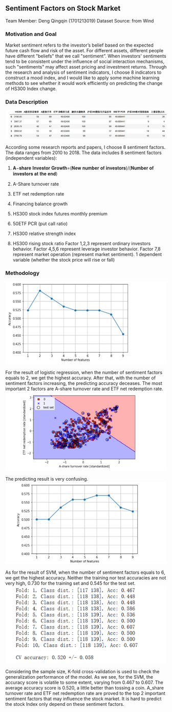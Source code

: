 ## Sentiment Factors on Stock Market 
Team Member: Deng Qingqin (1701213019)
Dataset Source: from Wind
### Motivation and Goal
Market sentiment refers to the investor’s belief based on the expected future cash flow and risk of the asset. For different assets, different people have different "beliefs" that we call "sentiment”. When investors' sentiments tend to be consistent under the influence of social interaction mechanisms, such "sentiments" may affect asset pricing and investment returns.
Through the research and analysis of sentiment indicators, I choose 8 indicators to construct a mood index, and I would like to apply some machine learning methods to see whether it would work efficiently on predicting the change of HS300 Index change.
### Data Description
![alt text](https://github.com/DengQingqin/PHBS_TQFML-Sentiment-Measures-on-Stock-Market/blob/master/1.png "Logo Title Text 1")

According some research reports and papers, I choose 8 sentiment factors.
The data ranges from 2010 to 2018.
The data includes 8 sentiment factors (independent variables):
1.  𝐀−𝐬𝐡𝐚𝐫𝐞 𝐈𝐧𝐯𝐞𝐬𝐭𝐨𝐫 𝐆𝐫𝐨𝐰𝐭𝐡=(𝐍𝐞𝐰 𝐧𝐮𝐦𝐛𝐞𝐫 𝐨𝐟 𝐢𝐧𝐯𝐞𝐬𝐭𝐨𝐫𝐬)/(𝐍𝐮𝐦𝐛𝐞𝐫 𝐨𝐟 𝐢𝐧𝐯𝐞𝐬𝐭𝐨𝐫𝐬 𝐚𝐭 𝐭𝐡𝐞 𝐞𝐧𝐝)

2.	A-Share turnover rate
3.	ETF net redemption rate
4.	Financing balance growth
5.	HS300 stock index futures monthly premium
6.	50ETF PCR (put call ratio)
7.	HS300 relative strength index
8.	HS300 rising stock ratio
Factor 1,2,3 represent ordinary investors behavior.
Factor 4,5,6 represent leverage investor behavior.
Factor 7,8 represent market operation (represent market sentiment).
1 dependent variable (whether the stock price will rise or fall)
### Methodology
![alt text](https://github.com/DengQingqin/PHBS_TQFML-Sentiment-Measures-on-Stock-Market/blob/master/2.png "Logo Title Text 1")

For the result of logistic regression, when the number of sentiment factors equals to 2, we get the highest accuracy. After that, with the number of sentiment factors increasing, the predicting accuracy deceases. The most important 2 factors are A-share turnover rate and ETF net redemption rate. 
![alt text](https://github.com/DengQingqin/PHBS_TQFML-Sentiment-Measures-on-Stock-Market/blob/master/3.png "Logo Title Text 1")

The predicting result is very confusing.
![alt text](https://github.com/DengQingqin/PHBS_TQFML-Sentiment-Measures-on-Stock-Market/blob/master/4.png "Logo Title Text 1")

As for the result of SVM, when the number of sentiment factors equals to 6, we get the highest accuracy. Neither the training nor test accuracies are not very high, 0.730 for the training set and 0.545 for the test set. 
![alt text](https://github.com/DengQingqin/PHBS_TQFML-Sentiment-Measures-on-Stock-Market/blob/master/5.png "Logo Title Text 1")

Considering the sample size, K-fold cross-validation is used to check the generalization performance of the model. As we see, for the SVM, the accuracy score is volatile to some extent, varying from 0.467 to 0.607. The average accuracy score is 0.520, a little better than tossing a coin.
A_share turnover rate and ETF net redemption rate are proved to the top 2 important sentiment factors that may influence the stock market.
It is hard to predict the stock Index only depend on these sentiment factors.

